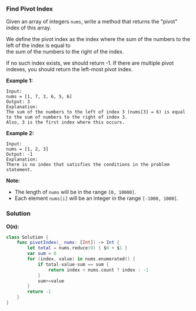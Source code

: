 
### Find Pivot Index

Given an array of integers `nums`, write a method that returns the "pivot" index of this array.

We define the pivot index as the index where the sum of the numbers to the left of the index is equal to</br> 
the sum of the numbers to the right of the index.

If no such index exists, we should return -1. If there are multiple pivot indexes, you should return the left-most pivot index.

__Example 1:__
```
Input: 
nums = [1, 7, 3, 6, 5, 6]
Output: 3
Explanation: 
The sum of the numbers to the left of index 3 (nums[3] = 6) is equal to the sum of numbers to the right of index 3.
Also, 3 is the first index where this occurs.
```
__Example 2:__
```
Input: 
nums = [1, 2, 3]
Output: -1
Explanation: 
There is no index that satisfies the conditions in the problem statement.
```

__Note:__
* The length of `nums` will be in the range `[0, 10000]`.
* Each element `nums[i]` will be an integer in the range `[-1000, 1000]`.

### Solution
__O(n):__
```Swift
class Solution {
    func pivotIndex(_ nums: [Int]) -> Int {
        let total = nums.reduce(0) { $0 + $1 }
        var sum = 0
        for (index, value) in nums.enumerated() {
            if total-value-sum == sum {
                return index < nums.count ? index : -1
            }
            sum+=value
        }
        return -1
    }
}
```